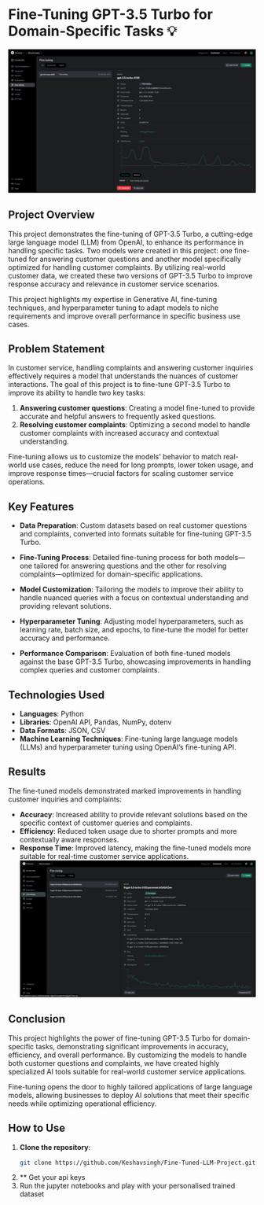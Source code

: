 # Fine-Tuning GPT-3.5 Turbo for Domain-Specific Tasks 💡
![GPT UI of model finetuning for deeper insight](1.png)



## Project Overview

This project demonstrates the fine-tuning of GPT-3.5 Turbo, a cutting-edge large language model (LLM) from OpenAI, to enhance its performance in handling specific tasks. Two models were created in this project: one fine-tuned for answering customer questions and another model specifically optimized for handling customer complaints. By utilizing real-world customer data, we created these two versions of GPT-3.5 Turbo to improve response accuracy and relevance in customer service scenarios.

This project highlights my expertise in Generative AI, fine-tuning techniques, and hyperparameter tuning to adapt models to niche requirements and improve overall performance in specific business use cases.

## Problem Statement

In customer service, handling complaints and answering customer inquiries effectively requires a model that understands the nuances of customer interactions. The goal of this project is to fine-tune GPT-3.5 Turbo to improve its ability to handle two key tasks:
1. **Answering customer questions**: Creating a model fine-tuned to provide accurate and helpful answers to frequently asked questions.
2. **Resolving customer complaints**: Optimizing a second model to handle customer complaints with increased accuracy and contextual understanding.

Fine-tuning allows us to customize the models' behavior to match real-world use cases, reduce the need for long prompts, lower token usage, and improve response times—crucial factors for scaling customer service operations.

## Key Features

- **Data Preparation**: Custom datasets based on real customer questions and complaints, converted into formats suitable for fine-tuning GPT-3.5 Turbo.
  
- **Fine-Tuning Process**: Detailed fine-tuning process for both models—one tailored for answering questions and the other for resolving complaints—optimized for domain-specific applications.

- **Model Customization**: Tailoring the models to improve their ability to handle nuanced queries with a focus on contextual understanding and providing relevant solutions.

- **Hyperparameter Tuning**: Adjusting model hyperparameters, such as learning rate, batch size, and epochs, to fine-tune the model for better accuracy and performance.

- **Performance Comparison**: Evaluation of both fine-tuned models against the base GPT-3.5 Turbo, showcasing improvements in handling complex queries and customer complaints.

## Technologies Used

- **Languages**: Python
- **Libraries**: OpenAI API, Pandas, NumPy, dotenv
- **Data Formats**: JSON, CSV
- **Machine Learning Techniques**: Fine-tuning large language models (LLMs) and hyperparameter tuning using OpenAI’s fine-tuning API.


## Results

The fine-tuned models demonstrated marked improvements in handling customer inquiries and complaints:

- **Accuracy**: Increased ability to provide relevant solutions based on the specific context of customer queries and complaints.
- **Efficiency**: Reduced token usage due to shorter prompts and more contextually aware responses.
- **Response Time**: Improved latency, making the fine-tuned models more suitable for real-time customer service applications.
![GPT UI of model finetuned for deeper insight](2.png)
## Conclusion

This project highlights the power of fine-tuning GPT-3.5 Turbo for domain-specific tasks, demonstrating significant improvements in accuracy, efficiency, and overall performance. By customizing the models to handle both customer questions and complaints, we have created highly specialized AI tools suitable for real-world customer service applications.

Fine-tuning opens the door to highly tailored applications of large language models, allowing businesses to deploy AI solutions that meet their specific needs while optimizing operational efficiency.

## How to Use

1. **Clone the repository**:
   ```bash
   git clone https://github.com/Keshavsingh/Fine-Tuned-LLM-Project.git
2. ** Get your api keys
3. Run the jupyter notebooks and play with your personalised trained dataset

